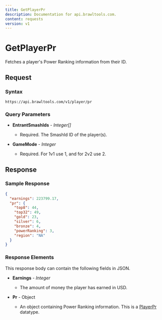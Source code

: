 ```yaml
---
title: GetPlayerPr
description: Documentation for api.brawltools.com.
content: requests
version: v1
---
```


# GetPlayerPr

Fetches a player's Power Ranking information from their ID.

## Request

### Syntax

`https://api.brawltools.com/v1/player/pr`

### Query Parameters

- **EntrantSmashIds** - _Integer[]_
  - Required. The SmashId ID of the player(s).

- **GameMode** - _Integer_
  - Required. For 1v1 use 1, and for 2v2 use 2.

## Response

### Sample Response

```json
{
  "earnings": 223799.17,
  "pr": {
    "top8": 44,
    "top32": 49,
    "gold": 23,
    "silver": 6,
    "bronze": 4,
    "powerRanking": 3,
    "region": "NA"
  }
}
```

### Response Elements

This response body can contain the following fields in JSON.

- **Earnings** - _Integer_
  - The amount of money the player has earned in USD.

- **Pr** - Object
  - An object containing Power Ranking information. This is a <a href="../../datatypes/playerpr">PlayerPr</a> datatype.
